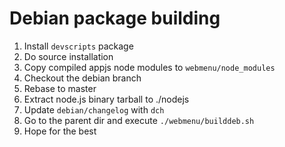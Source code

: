 # Debian package building

  1. Install `devscripts` package
  1. Do source installation
  1. Copy compiled appjs node modules to `webmenu/node_modules`
  1. Checkout the debian branch
  1. Rebase to master
  1. Extract node.js binary tarball to ./nodejs
  1. Update `debian/changelog` with `dch`
  1. Go to the parent dir and execute `./webmenu/builddeb.sh`
  1. Hope for the best





